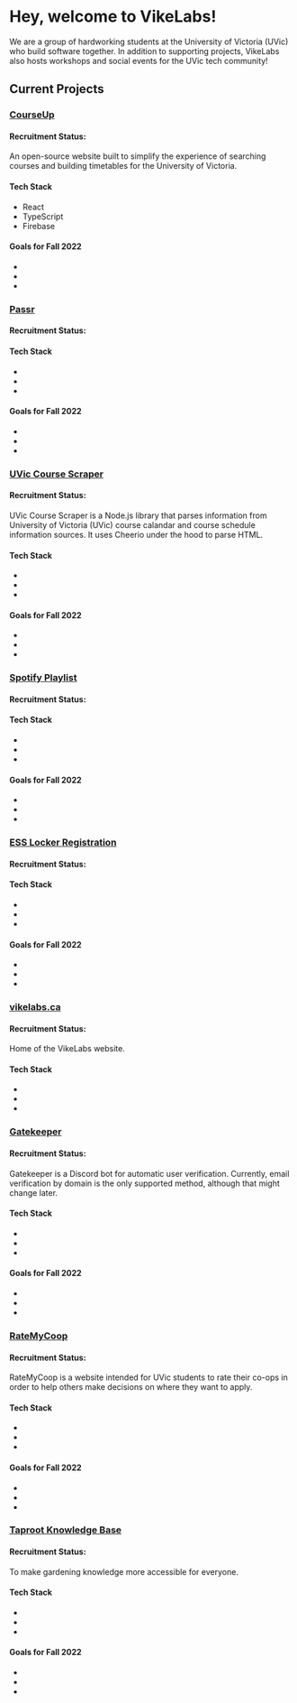 # Hey, welcome to VikeLabs!

We are a group of hardworking students at the University of Victoria (UVic) who build
software together. In addition to supporting projects, VikeLabs also hosts workshops
and social events for the UVic tech community!

## Current Projects

### [CourseUp](https://github.com/VikeLabs/courseup)

#### Recruitment Status: 

An open-source website built to simplify the experience of searching courses and 
building timetables for the University of Victoria.

#### Tech Stack
- React
- TypeScript
- Firebase

#### Goals for Fall 2022
-
-
-

### [Passr](https://github.com/VikeLabs/Passr)

#### Recruitment Status: 



#### Tech Stack
- 
- 
-

#### Goals for Fall 2022
-
-
-

### [UVic Course Scraper](https://github.com/VikeLabs/uvic-course-scraper)

#### Recruitment Status: 

UVic Course Scraper is a Node.js library that parses information from University of Victoria (UVic)
course calandar and course schedule information sources. It uses Cheerio under the hood to parse HTML.

#### Tech Stack
- 
- 
-

#### Goals for Fall 2022
-
-
-

### [Spotify Playlist](https://github.com/VikeLabs/spotify-playlist)

#### Recruitment Status: 



#### Tech Stack
- 
- 
- 

#### Goals for Fall 2022
-
-
-

### [ESS Locker Registration](https://github.com/VikeLabs/ess-locker-registration)

#### Recruitment Status: 



#### Tech Stack
- 
- 
-

#### Goals for Fall 2022
-
-
-

### [vikelabs.ca](https://github.com/VikeLabs/vikelabs.ca)

#### Recruitment Status: 

Home of the VikeLabs website.

#### Tech Stack
- 
- 
- 

### [Gatekeeper](https://github.com/VikeLabs/gatekeeper)

#### Recruitment Status: 

Gatekeeper is a Discord bot for automatic user verification. Currently, email 
verification by domain is the only supported method, although that might change later.

#### Tech Stack
- 
- 
-

#### Goals for Fall 2022
-
-
-

### [RateMyCoop](https://github.com/VikeLabs/RateMyCoop)

#### Recruitment Status: 

RateMyCoop is a website intended for UVic students to rate their co-ops in order to help 
others make decisions on where they want to apply.

#### Tech Stack
- 
- 
-

#### Goals for Fall 2022
-
-
-

### [Taproot Knowledge Base](https://github.com/VikeLabs/Taproot)

#### Recruitment Status: 

To make gardening knowledge more accessible for everyone.

#### Tech Stack
- 
- 
-

#### Goals for Fall 2022
-
-
-

